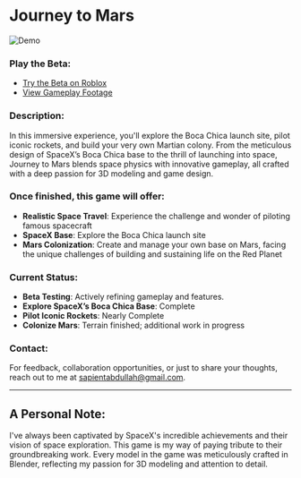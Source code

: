 # Journey to Mars

![Demo](https://cloud-bg6ctv0c1-hack-club-bot.vercel.app/0second_launch__1_.gif)


### Play the Beta:
- [Try the Beta on Roblox](https://www.roblox.com/games/106202665315395/Journey-to-Mars)
- [View Gameplay Footage](https://journeytomars.framer.website/#gameplay-footage)

### Description:
In this immersive experience, you'll explore the Boca Chica launch site, pilot iconic rockets, and build your very own Martian colony. From the meticulous design of SpaceX’s Boca Chica base to the thrill of launching into space, Journey to Mars blends space physics with innovative gameplay, all crafted with a deep passion for 3D modeling and game design.

### Once finished, this game will offer:
- **Realistic Space Travel**: Experience the challenge and wonder of piloting famous spacecraft
- **SpaceX Base**: Explore the Boca Chica launch site
- **Mars Colonization**: Create and manage your own base on Mars, facing the unique challenges of building and sustaining life on the Red Planet

### Current Status:
- **Beta Testing**: Actively refining gameplay and features.
- **Explore SpaceX’s Boca Chica Base**: Complete
- **Pilot Iconic Rockets**: Nearly Complete
- **Colonize Mars**: Terrain finished; additional work in progress

### Contact:
For feedback, collaboration opportunities, or just to share your thoughts, reach out to me at [sapientabdullah@gmail.com](mailto:sapientabdullah@gmail.com).

---

## A Personal Note:
I've always been captivated by SpaceX's incredible achievements and their vision of space exploration. This game is my way of paying tribute to their groundbreaking work. Every model in the game was meticulously crafted in Blender, reflecting my passion for 3D modeling and attention to detail. 
